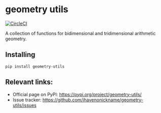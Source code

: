 # geometry utils

[![CircleCI](https://circleci.com/gh/ihavenonickname/geometry-utils.svg?style=svg)](https://circleci.com/gh/ihavenonickname/geometry-utils)

A collection of functions for bidimensional and tridimensional arithmetic geometry.

## Installing

    pip install geometry-utils

## Relevant links:

* Official page on PyPI: https://pypi.org/project/geometry-utils/
* Issue tracker: https://github.com/ihavenonickname/geometry-utils/issues
